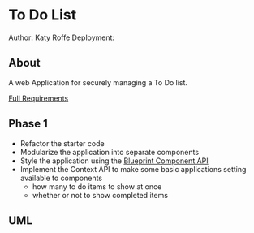 # To Do List

Author: Katy Roffe
Deployment:

## About

A web Application for securely managing a To Do list.

[Full Requirements](https://codefellows.github.io/code-401-javascript-guide/curriculum/apps-and-libraries/todo/)

## Phase 1

- Refactor the starter code
- Modularize the application into separate components
- Style the application using the [Blueprint Component API](https://blueprintjs.com/docs/#blueprint)
- Implement the Context API to make some basic applications setting available to components
  - how many to do items to show at once
  - whether or not to show completed items

## UML
